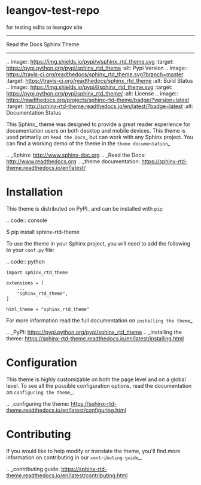 # leangov-test-repo
for testing edits to leangov site
**************************
Read the Docs Sphinx Theme
**************************

.. image:: https://img.shields.io/pypi/v/sphinx_rtd_theme.svg
   :target: https://pypi.python.org/pypi/sphinx_rtd_theme
   :alt: Pypi Version
.. image:: https://travis-ci.org/readthedocs/sphinx_rtd_theme.svg?branch=master
   :target: https://travis-ci.org/readthedocs/sphinx_rtd_theme
   :alt: Build Status
.. image:: https://img.shields.io/pypi/l/sphinx_rtd_theme.svg
   :target: https://pypi.python.org/pypi/sphinx_rtd_theme/
   :alt: License
.. image:: https://readthedocs.org/projects/sphinx-rtd-theme/badge/?version=latest
  :target: http://sphinx-rtd-theme.readthedocs.io/en/latest/?badge=latest
  :alt: Documentation Status

This Sphinx_ theme was designed to provide a great reader experience for
documentation users on both desktop and mobile devices. This theme is used
primarily on `Read the Docs`_ but can work with any Sphinx project. You can find
a working demo of the theme in the `theme documentation`_

.. _Sphinx: http://www.sphinx-doc.org
.. _Read the Docs: http://www.readthedocs.org
.. _theme documentation: https://sphinx-rtd-theme.readthedocs.io/en/latest/

Installation
============

This theme is distributed on PyPI_ and can be installed with ``pip``:

.. code:: console

   $ pip install sphinx-rtd-theme

To use the theme in your Sphinx project, you will need to add the following to
your ``conf.py`` file:

.. code:: python

    import sphinx_rtd_theme

    extensions = [
        ...
        "sphinx_rtd_theme",
    ]

    html_theme = "sphinx_rtd_theme"

For more information read the full documentation on `installing the theme`_

.. _PyPI: https://pypi.python.org/pypi/sphinx_rtd_theme
.. _installing the theme: https://sphinx-rtd-theme.readthedocs.io/en/latest/installing.html

Configuration
=============

This theme is highly customizable on both the page level and on a global level.
To see all the possible configuration options, read the documentation on
`configuring the theme`_.

.. _configuring the theme: https://sphinx-rtd-theme.readthedocs.io/en/latest/configuring.html

Contributing
============

If you would like to help modify or translate the theme, you'll find more
information on contributing in our `contributing guide`_.

.. _contributing guide: https://sphinx-rtd-theme.readthedocs.io/en/latest/contributing.html
